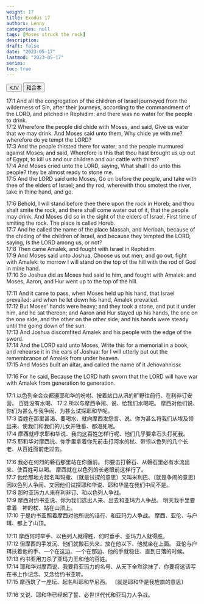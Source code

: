 ```yaml
---
weight: 17
title: Exodus 17
authors: Lenny
categories: null
tags: [Moses struck the rock]
description: 
draft: false
date: "2023-05-17"
lastmod: "2023-05-17"
series: 
toc: true
---
```


<!-- Tab links -->
<div class="tab">
  <button class="tablinks active" onclick="tablabel(event, 'english')">KJV</button>
  <button class="tablinks" onclick="tablabel(event, 'chinese')">和合本</button>
  
</div>

<!-- Tab content -->
<div id="english" class="tabcontent" style="display:block">

17:1 And all the congregation of the children of Israel journeyed from the wilderness of Sin, after their journeys, according to the commandment of the LORD, and pitched in Rephidim: and there was no water for the people to drink.  
17:2 Wherefore the people did chide with Moses, and said, Give us water that we may drink. And Moses said unto them, Why chide ye with me? wherefore do ye tempt the LORD?  
17:3 And the people thirsted there for water; and the people murmured against Moses, and said, Wherefore is this that thou hast brought us up out of Egypt, to kill us and our children and our cattle with thirst?  
17:4 And Moses cried unto the LORD, saying, What shall I do unto this people? they be almost ready to stone me.  
17:5 And the LORD said unto Moses, Go on before the people, and take with thee of the elders of Israel; and thy rod, wherewith thou smotest the river, take in thine hand, and go.  

17:6 Behold, I will stand before thee there upon the rock in Horeb; and thou shalt smite the rock, and there shall come water out of it, that the people may drink. And Moses did so in the sight of the elders of Israel. <a class ="marginnote">First time of smiting the rock.  The place is called Horeb.</a>   
17:7 And he called the name of the place Massah, and Meribah, because of the chiding of the children of Israel, and because they tempted the LORD, saying, Is the LORD among us, or not?  
17:8 Then came Amalek, and fought with Israel in Rephidim.  
17:9 And Moses said unto Joshua, Choose us out men, and go out, fight with Amalek: to morrow I will stand on the top of the hill with the rod of God in mine hand.  
17:10 So Joshua did as Moses had said to him, and fought with Amalek: and Moses, Aaron, and Hur went up to the top of the hill.  

17:11 And it came to pass, when Moses held up his hand, that Israel prevailed: and when he let down his hand, Amalek prevailed.  
17:12 But Moses' hands were heavy; and they took a stone, and put it under him, and he sat thereon; and Aaron and Hur stayed up his hands, the one on the one side, and the other on the other side; and his hands were steady until the going down of the sun.  
17:13 And Joshua discomfited Amalek and his people with the edge of the sword.  
17:14 And the LORD said unto Moses, Write this for a memorial in a book, and rehearse it in the ears of Joshua: for I will utterly put out the remembrance of Amalek from under heaven.  
17:15 And Moses built an altar, and called the name of it Jehovahnissi:  

17:16 For he said, Because the LORD hath sworn that the LORD will have war with Amalek from generation to generation.  
</div>


<div id="chinese" class="tabcontent">

17:1 以色列全会众都遵耶和华的吩咐、按着站口从汛的旷野往前行、在利非订安营。  百姓没有水喝、
17:2 所以与摩西争闹、说、给我们水喝吧。  摩西对他们说、你们为甚么与我争闹、为甚么试探耶和华呢。  
17:3 百姓在那里甚渴、要喝水、就向摩西发怨言、说、你为甚么将我们从埃及领出来、使我们和我们的儿女并牲畜、都渴死呢。  
17:4 摩西就呼求耶和华说、我向这百姓怎样行呢、他们几乎要拿石头打死我。  
17:5 耶和华对摩西说、你手里拿着你先前击打河水的杖、带领以色列的几个长老、从百姓面前走过去。  

17:6 我必在何烈的磐石那里站在你面前。  你要击打磐石、从磐石里必有水流出来、使百姓可以喝。  摩西就在以色列的长老眼前这样行了。  
17:7 他给那地方起名叫玛撒、〔就是试探的意思〕又叫米利巴、〔就是争闹的意思〕因以色列人争闹、又因他们试探耶和华说、耶和华是在我们中间不是。  
17:8 那时亚玛力人来在利非订、和以色列人争战。  
17:9 摩西对约书亚说、你为我们选出人来、出去和亚玛力人争战。  明天我手里要拿着　神的杖、站在山顶上。  
17:10 于是约书亚照着摩西对他所说的话行、和亚玛力人争战。  摩西、亚伦、与户珥、都上了山顶。  

17:11 摩西何时举手、以色列人就得胜、何时垂手、亚玛力人就得胜。  
17:12 但摩西的手发沉、他们就搬石头来、放在他以下、他就坐在上面。  亚伦与户珥扶着他的手、一个在这边、一个在那边、他的手就稳住、直到日落的时候。  
17:13 约书亚用刀杀了亚玛力王和他的百姓。  
17:14 耶和华对摩西说、我要将亚玛力的名号、从天下全然涂抹了、你要将这话写在书上作记念、又念给约书亚听。  
17:15 摩西筑了一座坛、起名叫耶和华尼西。  〔就是耶和华是我旌旗的意思〕

17:16 又说、耶和华已经起了誓、必世世代代和亚玛力人争战。  

</div>

